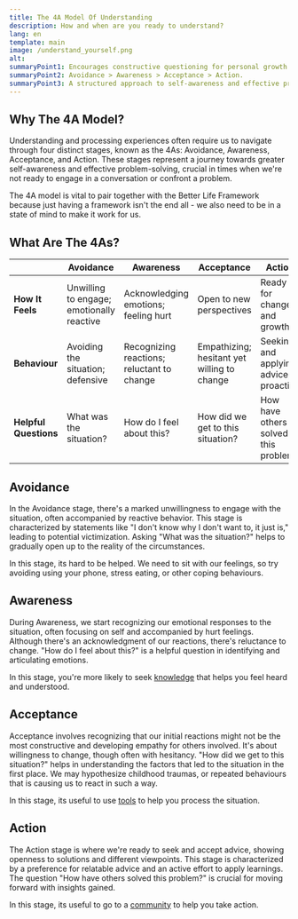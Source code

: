 ```yaml
---
title: The 4A Model Of Understanding
description: How and when are you ready to understand?
lang: en
template: main
image: /understand_yourself.png
alt: 
summaryPoint1: Encourages constructive questioning for personal growth.
summaryPoint2: Avoidance > Awareness > Acceptance > Action.
summaryPoint3: A structured approach to self-awareness and effective problem-solving.
---
```


## Why The 4A Model?

Understanding and processing experiences often require us to navigate through four distinct stages, known as the 4As: Avoidance, Awareness, Acceptance, and Action. These stages represent a journey towards greater self-awareness and effective problem-solving, crucial in times when we're not ready to engage in a conversation or confront a problem.

The 4A model is vital to pair together with the Better Life Framework because just having a framework isn't the end all - we also need to be in a state of mind to make it work for us.

## What Are The 4As?

|                        | Avoidance                                   | Awareness                                   | Acceptance                                | Action                                   |
|------------------------|---------------------------------------------|---------------------------------------------|-------------------------------------------|------------------------------------------|
| **How It Feels**       | Unwilling to engage; emotionally reactive   | Acknowledging emotions; feeling hurt        | Open to new perspectives                  | Ready for change and growth              |
| **Behaviour**          | Avoiding the situation; defensive           | Recognizing reactions; reluctant to change  | Empathizing; hesitant yet willing to change| Seeking and applying advice; proactive   |
| **Helpful Questions**  | What was the situation?                     | How do I feel about this?                   | How did we get to this situation?         | How have others solved this problem?      |

## Avoidance

In the Avoidance stage, there's a marked unwillingness to engage with the situation, often accompanied by reactive behavior. This stage is characterized by statements like "I don't know why I don't want to, it just is," leading to potential victimization. Asking "What was the situation?" helps to gradually open up to the reality of the circumstances.

In this stage, its hard to be helped. We need to sit with our feelings, so try avoiding using your phone, stress eating, or other coping behaviours.

## Awareness

During Awareness, we start recognizing our emotional responses to the situation, often focusing on self and accompanied by hurt feelings. Although there's an acknowledgment of our reactions, there's reluctance to change. "How do I feel about this?" is a helpful question in identifying and articulating emotions.

In this stage, you're more likely to seek [knowledge](/unlock-your-potential/knowledge/) that helps you feel heard and understood. 

## Acceptance

Acceptance involves recognizing that our initial reactions might not be the most constructive and developing empathy for others involved. It's about willingness to change, though often with hesitancy. "How did we get to this situation?" helps in understanding the factors that led to the situation in the first place. We may hypothesize childhood traumas, or repeated behaviours that is causing us to react in such a way.

In this stage, its useful to use [tools](/unlock-your-potential/tools/) to help you process the situation.

## Action

The Action stage is where we're ready to seek and accept advice, showing openness to solutions and different viewpoints. This stage is characterized by a preference for relatable advice and an active effort to apply learnings. The question "How have others solved this problem?" is crucial for moving forward with insights gained.

In this stage, its useful to go to a [community](/unlock-your-potential/community/) to help you take action.
